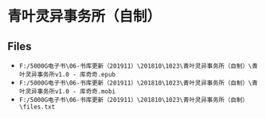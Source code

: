 # 青叶灵异事务所（自制）

## Files

- `F:/5000G电子书\06-书库更新（201911）\201810\1023\青叶灵异事务所（自制）\青叶灵异事务所v1.0 - 库奇奇.epub`
- `F:/5000G电子书\06-书库更新（201911）\201810\1023\青叶灵异事务所（自制）\青叶灵异事务所v1.0 - 库奇奇.mobi`
- `F:/5000G电子书\06-书库更新（201911）\201810\1023\青叶灵异事务所（自制）\files.txt`
